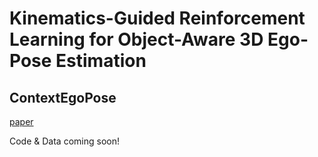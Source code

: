 # Kinematics-Guided Reinforcement Learning for Object-Aware 3D Ego-Pose Estimation
## ContextEgoPose

[paper](https://arxiv.org/abs/2011.04837)


Code & Data coming soon! 

